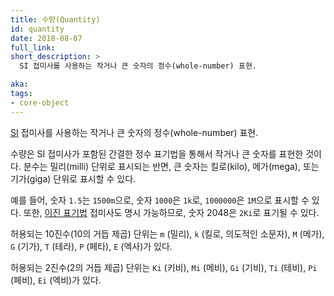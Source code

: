 ```yaml
---
title: 수량(Quantity)
id: quantity
date: 2018-08-07
full_link:
short_description: >
  SI 접미사를 사용하는 작거나 큰 숫자의 정수(whole-number) 표현.

aka: 
tags:
- core-object
---
```

 [SI](https://en.wikipedia.org/wiki/International_System_of_Units) 접미사를 사용하는 작거나 큰 숫자의 정수(whole-number) 표현.

<!--more-->

수량은 SI 접미사가 포함된 간결한 정수 표기법을 통해서 작거나 큰 숫자를 표현한 것이다. 
분수는 밀리(milli) 단위로 표시되는 반면, 
큰 숫자는 킬로(kilo), 메가(mega), 또는 기가(giga) 
단위로 표시할 수 있다.

예를 들어, 숫자 `1.5`는 `1500m`으로, 숫자 `1000`은 `1k`로, `1000000`은
`1M`으로 표시할 수 있다. 또한, [이진 표기법](https://en.wikipedia.org/wiki/Binary_prefix) 접미사도 명시 가능하므로,
숫자 2048은 `2Ki`로 표기될 수 있다. 

허용되는 10진수(10의 거듭 제곱) 단위는 `m` (밀리), `k` (킬로, 의도적인 소문자),
`M` (메가), `G` (기가), `T` (테라), `P` (페타),
`E` (엑사)가 있다.

허용되는 2진수(2의 거듭 제곱) 단위는 `Ki` (키비), `Mi` (메비), `Gi` (기비),
`Ti` (테비), `Pi` (페비), `Ei` (엑비)가 있다.

